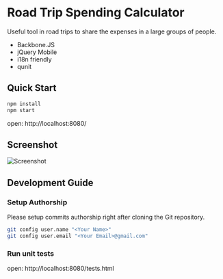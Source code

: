 # Road Trip Spending Calculator

Useful tool in road trips to share the expenses in a large groups of people.

* Backbone.JS
* jQuery Mobile
* i18n friendly
* qunit

## Quick Start

```bash
npm install
npm start
```
open: http://localhost:8080/

## Screenshot

![Screenshot](img/screenshot.png?raw=true)

## Development Guide

### Setup Authorship

Please setup commits authorship right after cloning the Git repository.

```bash
git config user.name "<Your Name>"
git config user.email "<Your Email>@gmail.com"
```


### Run unit tests

open: http://localhost:8080/tests.html

